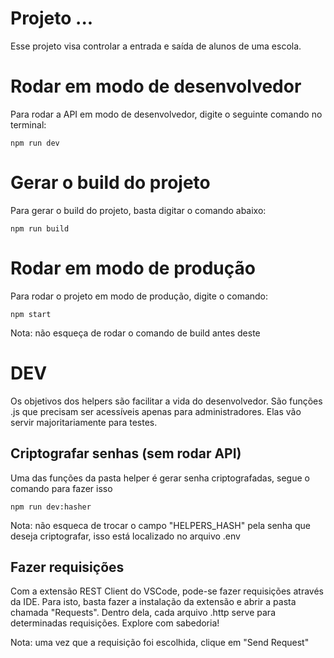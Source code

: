 # Projeto ...

Esse projeto visa controlar a entrada e saída de alunos de uma escola.

# Rodar em modo de desenvolvedor

Para rodar a API em modo de desenvolvedor, digite o seguinte comando no terminal:

```
npm run dev
```

# Gerar o build do projeto

Para gerar o build do projeto, basta digitar o comando abaixo:

```
npm run build
```

# Rodar em modo de produção

Para rodar o projeto em modo de produção, digite o comando:

```
npm start
```

Nota: não esqueça de rodar o comando de build antes deste

# DEV

Os objetivos dos helpers são facilitar a vida do desenvolvedor. São funções .js que precisam ser acessíveis apenas para administradores. Elas vão servir majoritariamente para testes.

## Criptografar senhas (sem rodar API)

Uma das funções da pasta helper é gerar senha criptografadas, segue o comando para fazer isso

```
npm run dev:hasher
```

Nota: não esqueca de trocar o campo "HELPERS_HASH" pela senha que deseja criptografar, isso está localizado no arquivo .env

## Fazer requisições

Com a extensão REST Client do VSCode, pode-se fazer requisições através da IDE. Para isto, basta fazer a instalação da extensão e abrir a pasta chamada "Requests". Dentro dela, cada arquivo .http serve para determinadas requisições. Explore com sabedoria!

Nota: uma vez que a requisição foi escolhida, clique em "Send Request"
